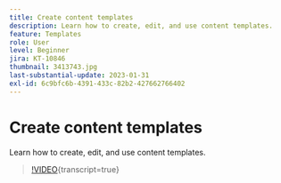 ```yaml
---
title: Create content templates
description: Learn how to create, edit, and use content templates.
feature: Templates
role: User
level: Beginner
jira: KT-10846
thumbnail: 3413743.jpg
last-substantial-update: 2023-01-31
exl-id: 6c9bfc6b-4391-433c-82b2-427662766402
---
```

# Create content templates

Learn how to create, edit, and use content templates.

>[!VIDEO](https://video.tv.adobe.com/v/3413743?quality=12&learn=on){transcript=true}
